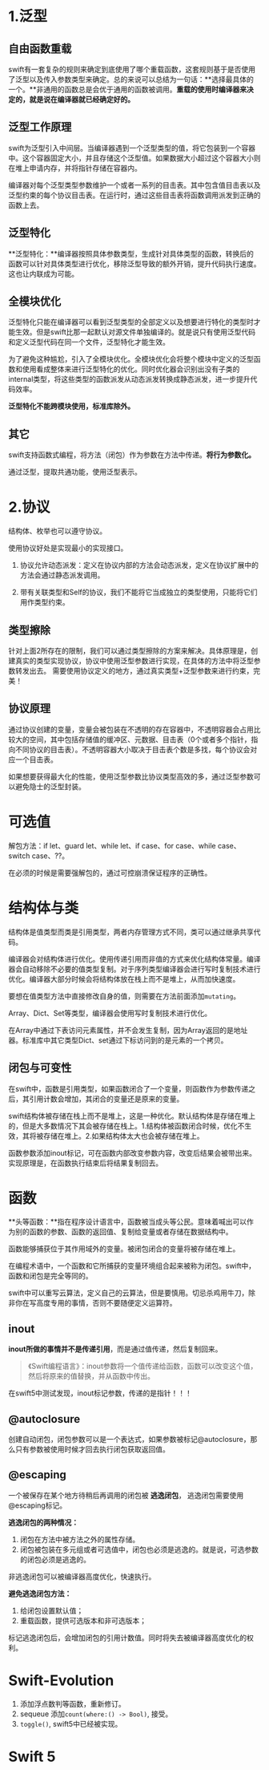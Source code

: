 # 1.泛型

## 自由函数重载

swift有一套复杂的规则来确定到底使用了哪个重载函数，这套规则基于是否使用了泛型以及传入参数类型来确定。总的来说可以总结为一句话：**选择最具体的一个。**非通用的函数总是会优于通用的函数被调用。**重载的使用时编译器来决定的，就是说在编译器就已经确定好的。**

## 泛型工作原理

swift为泛型引入中间层。当编译器遇到一个泛型类型的值，将它包装到一个容器中。这个容器固定大小，并且存储这个泛型值。如果数据大小超过这个容器大小则在堆上申请内存，并将指针存储在容器内。

编译器对每个泛型类型参数维护一个或者一系列的目击表。其中包含值目击表以及泛型约束的每个协议目击表。在运行时，通过这些目击表将函数调用派发到正确的函数上去。

## 泛型特化

**泛型特化：**编译器按照具体参数类型，生成针对具体类型的函数，转换后的函数可以针对具体类型进行优化，移除泛型导致的额外开销，提升代码执行速度。这也让内联成为可能。

## 全模块优化

泛型特化只能在编译器可以看到泛型类型的全部定义以及想要进行特化的类型时才能生效。但是swift比那一起默认对源文件单独编译的。就是说只有使用泛型代码和定义泛型代码在同一个文件，泛型特化才能生效。

为了避免这种尴尬，引入了全模块优化。全模块优化会将整个模块中定义的泛型函数和使用看成整体来进行泛型特化的优化。同时优化器会识别出没有子类的internal类型，将这些类型的函数派发从动态派发转换成静态派发，进一步提升代码效率。

**泛型特化不能跨模块使用，标准库除外。**

## 其它

swift支持函数式编程，将方法（闭包）作为参数在方法中传递。**将行为参数化。**

通过泛型，提取共通功能，使用泛型表示。

# 2.协议

结构体、枚举也可以遵守协议。

使用协议好处是实现最小的实现接口。

1. 协议允许动态派发：定义在协议内部的方法会动态派发，定义在协议扩展中的方法会通过静态派发调用。

2. 带有关联类型和Self的协议，我们不能将它当成独立的类型使用，只能将它们用作类型约束。

## 类型擦除

针对上面2所存在的限制，我们可以通过类型擦除的方案来解决。具体原理是，创建真实的类型实现协议，协议中使用泛型参数进行实现，在具体的方法中将泛型参数转发出去。 需要使用协议定义的地方，通过真实类型+泛型参数来进行约束，完美！

## 协议原理

通过协议创建的变量，变量会被包装在不透明的存在容器中，不透明容器会占用比较大的空间，其中包括存储值的缓冲区、元数据、目击表（0个或者多个指针，指向不同协议的目击表）。不透明容器大小取决于目击表个数是多找，每个协议会对应一个目击表。

如果想要获得最大化的性能，使用泛型参数比协议类型高效的多，通过泛型参数可以避免隐士的泛型封装。

# 可选值

解包方法：if let、guard let、while let、if case、for case、while case、switch case、??。

在必须的时候是需要强解包的，通过可控崩溃保证程序的正确性。

# 结构体与类

结构体是值类型而类是引用类型，两者内存管理方式不同，类可以通过继承共享代码。

编译器会对结构体进行优化。使用传递引用而非值的方式来优化结构体常量。编译器会自动移除不必要的值类型复制。对于序列类型编译器会进行写时复制技术进行优化。编译器大部分时候会将结构体放在栈上而不是堆上，从而加快速度。

要想在值类型方法中直接修改自身的值，则需要在方法前面添加`mutating`。

Array、Dict、Set等类型，编译器会使用写时复制技术进行优化。

在Array中通过下表访问元素属性，并不会发生复制，因为Array返回的是地址器。标准库中其它类型Dict、set通过下标访问到的是元素的一个拷贝。

## 闭包与可变性

在swift中，函数是引用类型，如果函数闭合了一个变量，则函数作为参数传递之后，其引用计数会增加，其闭合的变量还是原来的变量。

swift结构体被存储在栈上而不是堆上，这是一种优化。默认结构体是存储在堆上的，但是大多数情况下其会被存储在栈上。1.结构体被函数闭合时候，优化不生效，其将被存储在堆上。2.如果结构体太大也会被存储在堆上。

函数参数添加inout标记，可在函数内部改变参数内容，改变后结果会被带出来。实现原理是，在函数执行结束后将结果复制回去。

# 函数

**头等函数：**指在程序设计语言中，函数被当成头等公民。意味着喊出可以作为别的函数的参数、函数的返回值、复制给变量或者存储在数据结构中。

函数能够捕获位于其作用域外的变量。被闭包闭合的变量将被存储在堆上。

在编程术语中，一个函数和它所捕获的变量环境组合起来被称为闭包。swift中，函数和闭包是完全等同的。

swift中可以重写云算法，定义自己的云算法，但是要慎用。切忌杀鸡用牛刀，除非你在写高度专用的事情，否则不要随便定义运算符。

## inout

**inout所做的事情并不是传递引用**，而是通过值传递，然后复制回来。

> 《Swift编程语言》：inout参数将一个值传递给函数，函数可以改变这个值，然后将原来的值替换，并从函数中传出。

在swift5中测试发现，inout标记参数，传递的是指针！！！

## @autoclosure

创建自动闭包，闭包参数可以是一个表达式，如果参数被标记@autoclosure，那么只有参数被使用时候才回去执行闭包获取返回值。

## @escaping

一个被保存在某个地方待稍后再调用的闭包被 **逃逸闭包**， 逃逸闭包需要使用@escaping标记。

**逃逸闭包的两种情况：**

1. 闭包在方法中被方法之外的属性存储。
2. 闭包被包装在多元组或者可选值中，闭包也必须是逃逸的。就是说，可选参数的闭包必须是逃逸的。

非逃逸闭包可以被编译器高度优化，快速执行。

**避免逃逸闭包方法：**

1. 给闭包设置默认值；
2. 重载函数，提供可选版本和非可选版本；

标记逃逸闭包后，会增加闭包的引用计数值。同时将失去被编译器高度优化的权利。

# Swift-Evolution

1. 添加浮点数判等函数，重新修订。
2. sequeue 添加`count(where:() -> Bool)`, 接受。
3. `toggle()`, swift5中已经被实现。

# Swift 5

